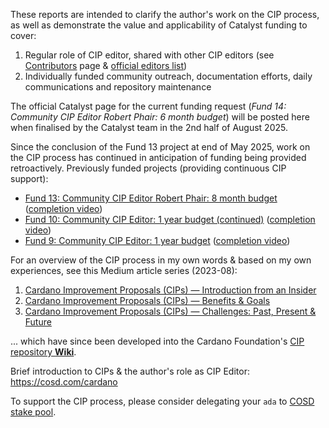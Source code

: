 These reports are intended to clarify the author's work on the CIP process, as well as demonstrate the value and applicability of Catalyst funding to cover:
1. Regular role of CIP editor, shared with other CIP editors (see [Contributors](https://cips.cardano.org/contributors) page & [official editors list](https://github.com/cardano-foundation/CIPs/tree/master#editors))
2. Individually funded community outreach, documentation efforts, daily communications and repository maintenance

The official Catalyst page for the current funding request (_Fund 14: Community CIP Editor Robert Phair: 6 month budget_) will be posted here when finalised by the Catalyst team in the 2nd half of August 2025.

Since the conclusion of the Fund 13 project at end of May 2025, work on the CIP process has continued in anticipation of funding being provided retroactively.  Previously funded projects (providing continuous CIP support):
* [Fund 13: Community CIP Editor Robert Phair: 8 month budget](https://projectcatalyst.io/funds/13/cardano-open-ecosystem/community-cip-editor-robert-phair-8-month-budget) ([completion video](https://www.youtube.com/watch?v=cfCDXuQ6BEo))
* [Fund 10: Community CIP Editor: 1 year budget (continued)](https://projectcatalyst.io/funds/10/development-and-infrastructure/community-cip-editor-1-year-budget-continued) ([completion video](https://www.youtube.com/watch?v=qvrl61ySwek))
* [Fund 9: Community CIP Editor: 1 year budget](https://projectcatalyst.io/funds/9/f9-the-great-migration-from-ethereum/community-cip-editor-1-year-budget) ([completion video](https://www.youtube.com/watch?v=0lyyj9eArhU))

For an overview of the CIP process in my own words & based on my own experiences, see this Medium article series (2023-08):
1. [Cardano Improvement Proposals (CIPs) — Introduction from an Insider](https://rxphair.medium.com/cardano-improvement-proposals-cips-introduction-from-an-insider-7b2f7cc94d01)
2. [Cardano Improvement Proposals (CIPs) — Benefits & Goals](https://rxphair.medium.com/cardano-improvement-proposals-cips-benefits-goals-13416c3c5f05)
3. [Cardano Improvement Proposals (CIPs) — Challenges: Past, Present & Future](https://rxphair.medium.com/cardano-improvement-proposals-cips-challenges-past-present-future-dc14e78cb6c4)

... which have since been developed into the Cardano Foundation's [CIP repository **Wiki**](https://github.com/cardano-foundation/CIPs/wiki).

Brief introduction to CIPs & the author's role as CIP Editor: https://cosd.com/cardano

To support the CIP process, please consider delegating your `ada` to [COSD stake pool](https://cosd.com/pool).
